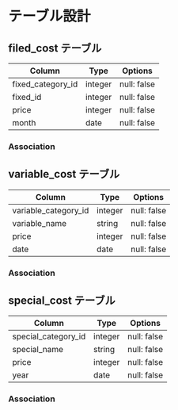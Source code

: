 # テーブル設計

## filed_cost テーブル
| Column             | Type   | Options     |
| ------------------ | ------ | ----------- |
| fixed_category_id  | integer| null: false |
| fixed_id           | integer| null: false |
| price              | integer| null: false |
| month              | date   | null: false |

### Association


## variable_cost テーブル

| Column               | Type       |Options                        |
| -------------------- | ---------- | ------------------------------ |
| variable_category_id | integer    | null: false |
| variable_name        | string     | null: false |
| price                | integer    | null: false |
| date                 | date       | null: false |

### Association


## special_cost テーブル
| Column                | Type       | Options                        |
| --------------------- | ---------- | ------------------------------ |
| special_category_id   | integer    | null: false |
| special_name          | string     | null: false |
| price                 | integer    | null: false |
| year                  | date       | null: false |

### Association


